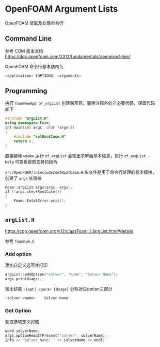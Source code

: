 # OpenFOAM Argument Lists

OpenFOAM 读取及处理命令行

## Command Line

参考 COM 版本文档 <https://doc.openfoam.com/2312/fundamentals/command-line/>

OpenFOAM 命令行基本结构为

```bash
<application> [OPTIONS] <arguments>
```

## Programming

执行 `foamNewApp of_argList` 创建新项目，删除注释外的非必要代码，保留代码如下

```c++
#include "argList.H"
using namespace Foam;
int main(int argc, char *argv[])
{
    #include "setRootCase.H"
    return 0;
}
```

直接编译 `wmake` 运行 `of_argList` 会输出求解器基本信息，执行 `of_argList -help` 可查看目前支持的指令

`src/OpenFOAM/lnInclude/setRootCase.H` 头文件是用于命令行处理的标准模块，创建了 `args` 处理器

```c++
Foam::argList args(argc, argv);
if (!args.checkRootCase())
{
    Foam::FatalError.exit();
}
```

## `argList.H`

<https://cpp.openfoam.org/v12/classFoam_1_1argList.html#details>

参考 `foamRun.C`

### Add option

添加自定义选项并打印

```c++
argList::addOption("solver", "name", "Solver Name");
args.printUsage();
```

输出结果 `-[opt] <para> [Usage]` 分别对应option三部分

```bash
-solver <name>    Solver Name
```

### Get Option

获取选项定义的值

```c++
word solverName;
args.optionReadIfPresent("solver", solverName);
Info << "Solver Name: " << solverName << endl;
```
